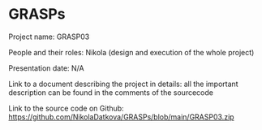 # GRASPs
Project name: GRASP03

People and their roles: Nikola (design and execution of the whole project)

Presentation date: N/A

Link to a document describing the project in details: all the important description can be found in the comments of the sourcecode

Link to the source code on Github: https://github.com/NikolaDatkova/GRASPs/blob/main/GRASP03.zip
